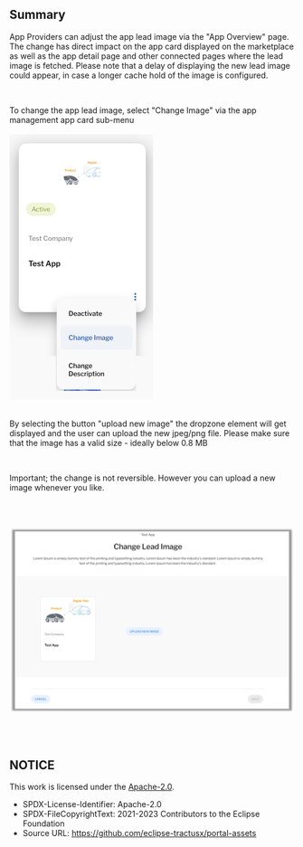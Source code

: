 ## Summary

App Providers can adjust the app lead image via the "App Overview" page.
The change has direct impact on the app card displayed on the marketplace as well as the app detail page and other connected pages where the lead image is fetched.
Please note that a delay of displaying the new lead image could appear, in case a longer cache hold of the image is configured.

<br>

To change the app lead image, select "Change Image" via the app management app card sub-menu  
<br>
<img width="254" alt="image" src="https://raw.githubusercontent.com/eclipse-tractusx/portal-assets/main/docs/static/change-image-option.png">
<br>
<br>

By selecting the button "upload new image" the dropzone element will get displayed and the user can upload the new jpeg/png file.
Please make sure that the image has a valid size - ideally below 0.8 MB

<br>

Important; the change is not reversible. However you can upload a new image whenever you like.

<br>
<br>

<p align="center">
<img width="836" alt="image" src="https://raw.githubusercontent.com/eclipse-tractusx/portal-assets/main/docs/static/change-image-screen.png">
</p>

<br>
<br>

## NOTICE

This work is licensed under the [Apache-2.0](https://www.apache.org/licenses/LICENSE-2.0).

- SPDX-License-Identifier: Apache-2.0
- SPDX-FileCopyrightText: 2021-2023 Contributors to the Eclipse Foundation
- Source URL: https://github.com/eclipse-tractusx/portal-assets
